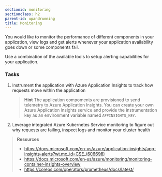 ```yaml
---
sectionid: monitoring
sectionclass: h2
parent-id: upandrunning
title: Monitoring
---
```


You would like to monitor the performance of different components in your application, view logs and get alerts whenever your application availability goes down or some components fail.

Use a combination of the available tools to setup alerting capabilities for your application.

### Tasks

1. Instrument the application with Azure Application Insights to track how requests move within the application

    > **Hint** The application compoments are provisioned to send telemetry to Azure Application Insights. You can create your own Azure Application Insights service and provide the instrumentation key as an environment variable named `APPINSIGHTS_KEY`.

1. Leverage integrated Azure Kubernetes Service monitoring to figure out why requests are failing, inspect logs and monitor your cluster health

> **Resources**
> * <https://docs.microsoft.com/en-us/azure/application-insights/app-insights-alerts?wt.mc_id=CSE_(606698)>
> * <https://docs.microsoft.com/en-us/azure/monitoring/monitoring-container-insights-overview>
> * <https://coreos.com/operators/prometheus/docs/latest/>
